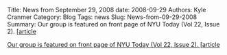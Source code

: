 Title: News from September 29, 2008
date: 2008-09-29
Authors: Kyle Cranmer
Category: Blog
Tags: news
Slug: News-from-09-29-2008
Summary:  Our group is featured on front page of NYU Today (Vol 22, Issue 2). [<a href="http//www.nyu.edu/nyutoday/article/1523">article
 

 Our group is featured on front page of NYU Today (Vol 22, Issue 2). [<a href="http//www.nyu.edu/nyutoday/article/1523">article
 